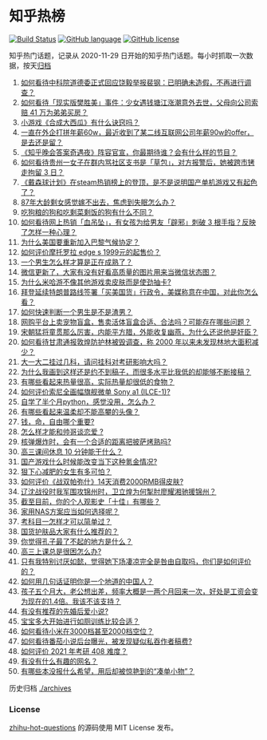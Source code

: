 # 知乎热榜
[![Build Status](https://github.com/ToWeLong/zhihu-hot-questions/workflows/CI/badge.svg)](https://github.com/ToWeLong/zhihu-hot-questions/actions)
[![GitHub language](https://img.shields.io/badge/language-golang-orange.svg)](https://golang.org/)
[![GitHub license](https://img.shields.io/github/license/ToWeLong/zhihu-hot-questions)](https://github.com/ToWeLong/zhihu-hot-questions/blob/main/LICENSE)

知乎热门话题，记录从 2020-11-29 日开始的知乎热门话题。每小时抓取一次数据，按天[归档](./archives)

<!-- BEGIN -->

1. [如何看待中科院道德委正式回应饶毅举报裴钢：已明确未造假，不再进行调查？](https://www.zhihu.com/question/441317727)
1. [如何看待「现实版樊胜美」事件：少女遇钱塘江涨潮意外去世，父母向公司索赔 41 万为弟弟买房？](https://www.zhihu.com/question/441074363)
1. [小游戏《合成大西瓜》有什么诀窍吗？](https://www.zhihu.com/question/440727080)
1. [一直在外企打拼年薪60w，最近收到了某二线互联网公司年薪90w的offer，是去还是留？](https://www.zhihu.com/question/440723216)
1. [《知乎晚会答案奇遇夜》阵容官宣，你最期待谁？会有什么样的节目？](https://www.zhihu.com/question/441084804)
1. [如何看待贵州一女子在群内骂社区支书是「草包」，对方报警后，她被跨市铐走拘留 3 日？](https://www.zhihu.com/question/441235726)
1. [《戴森球计划》在steam热销榜上的登顶，是不是说明国产单机游戏又有起色了？](https://www.zhihu.com/question/441254136)
1. [87年大龄剩女感觉嫁不出去，焦虑到失眠怎么办？](https://www.zhihu.com/question/434712309)
1. [吃狗粮的狗和吃剩菜剩饭的狗有什么不同？](https://www.zhihu.com/question/424634698)
1. [如何看待网上热销「血吊坠」，有女孩为给男友「辟邪」刺破 3 根手指？反映了怎样一种心理？](https://www.zhihu.com/question/441309856)
1. [为什么美国要重新加入巴黎气候协定？](https://www.zhihu.com/question/440591050)
1. [如何评价摩托罗拉 edge s 1999元的起售价？](https://www.zhihu.com/question/441332592)
1. [一个男生怎么样才算是正在成熟了？](https://www.zhihu.com/question/431134549)
1. [微信更新了，大家有没有好看高质量的图片用来当微信状态图？](https://www.zhihu.com/question/440754046)
1. [为什么米哈游不像其他游戏卖皮肤而是使劲抽卡?](https://www.zhihu.com/question/421501822)
1. [拜登延续特朗普路线签署「买美国货」行政令，美媒称意在中国，对此你怎么看？](https://www.zhihu.com/question/441301441)
1. [如何快速判断一个男生是不是渣男？](https://www.zhihu.com/question/266022540)
1. [网购平台上卖宠物盲盒，售卖活体盲盒合适、合法吗？可能存在哪些问题？](https://www.zhihu.com/question/441297516)
1. [宋朝猛将童贯那么厉害，内能平方腊，外能收复幽燕，为什么还说他是奸臣？](https://www.zhihu.com/question/440800572)
1. [如何看待甘肃通报敦煌防护林被毁调查，称 2000 年以来未发现林地大面积减少？](https://www.zhihu.com/question/441237661)
1. [大一大二挂过几科，请问挂科对考研影响大吗？](https://www.zhihu.com/question/439945006)
1. [为什么我画到这样还是约不到稿子，而很多水平比我低的却能够不断接稿？](https://www.zhihu.com/question/436328775)
1. [有哪些看起来热量很高，实际热量却很低的食物？](https://www.zhihu.com/question/359675190)
1. [如何评价索尼全画幅旗舰微单 Sony a1 (ILCE-1)?](https://www.zhihu.com/question/441362373)
1. [自学了半个月python，感觉没用，怎么办？](https://www.zhihu.com/question/381078052)
1. [有哪些看起来温柔却不能高攀的头像？](https://www.zhihu.com/question/437369852)
1. [钱，命，自由哪个重要?](https://www.zhihu.com/question/439123003)
1. [怎么样才能和帅哥谈恋爱 ?](https://www.zhihu.com/question/379739929)
1. [核弹爆炸时，会有一个合适的距离把披萨烤熟吗?](https://www.zhihu.com/question/440611335)
1. [高三课间休息 10 分钟能干什么？](https://www.zhihu.com/question/440423626)
1. [国产游戏什么时候能改变当下这种氪金情况?](https://www.zhihu.com/question/440191950)
1. [狠下心减肥的女生有多可怕？](https://www.zhihu.com/question/431969166)
1. [如何评价《战双帕弥什》14天消费2000RMB得皮肤?](https://www.zhihu.com/question/440765639)
1. [辽沈战役时我军围攻锦州时，卫立煌为何掣肘廖耀湘驰援锦州？](https://www.zhihu.com/question/392388448)
1. [截至目前，你的个人观影史「十佳」有哪些？](https://www.zhihu.com/question/389813178)
1. [家用NAS方案应当如何选择呢？](https://www.zhihu.com/question/439294915)
1. [考科目一怎样才可以简单过？](https://www.zhihu.com/question/295927949)
1. [国货护肤品大家有什么推荐的？](https://www.zhihu.com/question/20867294)
1. [你觉得孔子最了不起的地方是什么？](https://www.zhihu.com/question/429220888)
1. [高三上课总是很困怎么办?](https://www.zhihu.com/question/431916279)
1. [只有我特别讨厌如懿，觉得她下场凄凉完全是咎由自取吗，你们是如何评价的？](https://www.zhihu.com/question/298071572)
1. [如何用几句话证明你是一个地道的中国人？](https://www.zhihu.com/question/403427782)
1. [孩子五个月大，老公想出差，频率大概是一两个月回来一次，好处是工资会变为现在的1.4倍。我该不该支持？](https://www.zhihu.com/question/441236540)
1. [有没有推荐的先婚后爱小说?](https://www.zhihu.com/question/433522108)
1. [宝宝多大开始进行如厕训练比较合适？](https://www.zhihu.com/question/440865725)
1. [如何看待小米在3000档甚至2000档空位？](https://www.zhihu.com/question/440997091)
1. [如何看待番茄小说后台曝光，被发现疑似私吞作者稿费?](https://www.zhihu.com/question/441218199)
1. [如何评价 2021 年考研 408 难度？](https://www.zhihu.com/question/436728345)
1. [有没有什么有趣的网名？](https://www.zhihu.com/question/267396088)
1. [有哪些本没报什么希望，用后却被惊艳到的“凑单小物”？](https://www.zhihu.com/question/438230746)

<!-- END -->

历史归档 [./archives](./archives)


### License
[zhihu-hot-questions](https://github.com/towelong/zhihu-hot-questions) 的源码使用 MIT License 发布。
